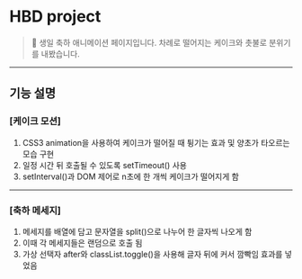 # HBD project
> 🎂   생일 축하 애니메이션 페이지입니다. 차례로 떨어지는 케이크와 촛불로 분위기를 내봤습니다.

--------------

## 기능 설명

### [케이크 모션]
1. CSS3 animation을 사용하여 케이크가 떨어질 때 튕기는 효과 및 양초가 타오르는 모습 구현
2. 일정 시간 뒤 호출될 수 있도록 setTimeout() 사용
3. setInterval()과 DOM 제어로 n초에 한 개씩 케이크가 떨어지게 함

--------------

### [축하 메세지]
1. 메세지를 배열에 담고 문자열을 split()으로 나누어 한 글자씩 나오게 함
2. 이때 각 메세지들은 랜덤으로 호출 됨
3. 가상 선택자 after와 classList.toggle()을 사용해 글자 뒤에 커서 깜빡임 효과를 넣었음
